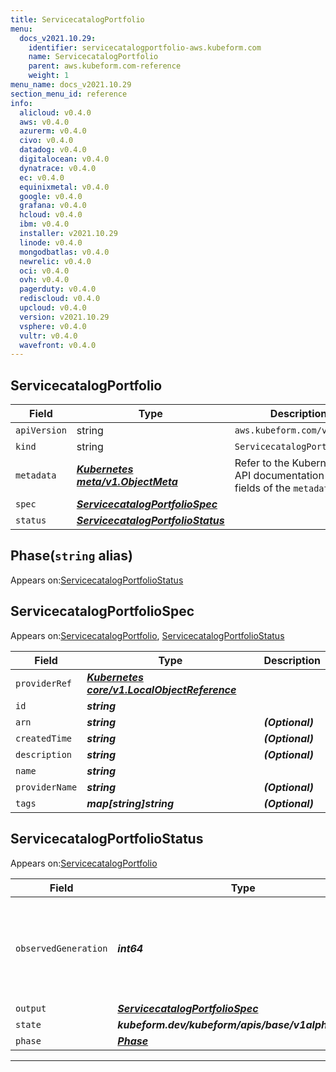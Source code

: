 ```yaml
---
title: ServicecatalogPortfolio
menu:
  docs_v2021.10.29:
    identifier: servicecatalogportfolio-aws.kubeform.com
    name: ServicecatalogPortfolio
    parent: aws.kubeform.com-reference
    weight: 1
menu_name: docs_v2021.10.29
section_menu_id: reference
info:
  alicloud: v0.4.0
  aws: v0.4.0
  azurerm: v0.4.0
  civo: v0.4.0
  datadog: v0.4.0
  digitalocean: v0.4.0
  dynatrace: v0.4.0
  ec: v0.4.0
  equinixmetal: v0.4.0
  google: v0.4.0
  grafana: v0.4.0
  hcloud: v0.4.0
  ibm: v0.4.0
  installer: v2021.10.29
  linode: v0.4.0
  mongodbatlas: v0.4.0
  newrelic: v0.4.0
  oci: v0.4.0
  ovh: v0.4.0
  pagerduty: v0.4.0
  rediscloud: v0.4.0
  upcloud: v0.4.0
  version: v2021.10.29
  vsphere: v0.4.0
  vultr: v0.4.0
  wavefront: v0.4.0
---
```


## ServicecatalogPortfolio
| Field | Type | Description |
| ------ | ----- | ----------- |
| `apiVersion` | string | `aws.kubeform.com/v1alpha1` |
|    `kind` | string | `ServicecatalogPortfolio` |
| `metadata` | ***[Kubernetes meta/v1.ObjectMeta](https://v1-18.docs.kubernetes.io/docs/reference/generated/kubernetes-api/v1.18/#objectmeta-v1-meta)***|Refer to the Kubernetes API documentation for the fields of the `metadata` field.|
| `spec` | ***[ServicecatalogPortfolioSpec](#servicecatalogportfoliospec)***||
| `status` | ***[ServicecatalogPortfolioStatus](#servicecatalogportfoliostatus)***||
## Phase(`string` alias)

Appears on:[ServicecatalogPortfolioStatus](#servicecatalogportfoliostatus)

## ServicecatalogPortfolioSpec

Appears on:[ServicecatalogPortfolio](#servicecatalogportfolio), [ServicecatalogPortfolioStatus](#servicecatalogportfoliostatus)

| Field | Type | Description |
| ------ | ----- | ----------- |
| `providerRef` | ***[Kubernetes core/v1.LocalObjectReference](https://v1-18.docs.kubernetes.io/docs/reference/generated/kubernetes-api/v1.18/#localobjectreference-v1-core)***||
| `id` | ***string***||
| `arn` | ***string***| ***(Optional)*** |
| `createdTime` | ***string***| ***(Optional)*** |
| `description` | ***string***| ***(Optional)*** |
| `name` | ***string***||
| `providerName` | ***string***| ***(Optional)*** |
| `tags` | ***map[string]string***| ***(Optional)*** |
## ServicecatalogPortfolioStatus

Appears on:[ServicecatalogPortfolio](#servicecatalogportfolio)

| Field | Type | Description |
| ------ | ----- | ----------- |
| `observedGeneration` | ***int64***| ***(Optional)*** Resource generation, which is updated on mutation by the API Server.|
| `output` | ***[ServicecatalogPortfolioSpec](#servicecatalogportfoliospec)***| ***(Optional)*** |
| `state` | ***kubeform.dev/kubeform/apis/base/v1alpha1.State***| ***(Optional)*** |
| `phase` | ***[Phase](#phase)***| ***(Optional)*** |
---
